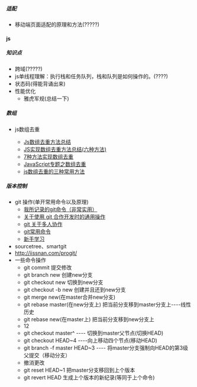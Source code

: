 ##### 适配

* 移动端页面适配的原理和方法(?????)

#### js

##### 知识点

* 跨域(?????)
* js单线程理解：执行栈和任务队列，栈和队列是如何操作的。(????)
* 状态码(得能背诵出来)
* 性能优化
  * 雅虎军规(总结一下)

##### 数组

* js数组去重

  * [Js数组去重方法总结](https://www.cnblogs.com/guangyan/articles/6682686.html)
  * [JS实现数组去重方法总结(六种方法)](https://www.jb51.net/article/118657.htm)
  * [7种方法实现数组去重](https://juejin.im/post/5aed6110518825671b026bed)
  * [JavaScript专题之数组去重](https://juejin.im/post/5949d85f61ff4b006c0de98b)
  * [js数组去重的三种常用方法](https://www.cnblogs.com/liuhongxia/p/6946275.html)


##### 版本控制

* git 操作(单开常用命令以及原理)
  * [我所记录的git命令（非常实用）](https://www.cnblogs.com/fanfan259/p/4810517.html)
  * [关于使用 git 合作开发时的通用操作](https://segmentfault.com/a/1190000009642318)
  * [git 关于多人协作](https://segmentfault.com/a/1190000010533594)
  * [git常用命令](https://segmentfault.com/a/1190000010112106)
  * [新手学习](https://www.zhihu.com/question/38008771/answer/74558769)
* sourcetree、smartgit
* http://iissnan.com/progit/
* 一些命令操作
  * git commit 提交修改
  * git branch new  创建new分支
  * git checkout new 切换到new分支
  * git checkout -b new  创建并且还到new分支
  * git merge new(在master合并new分支)
  * git rebase master(在new分支上)  把当前分支移到master分支上----线性历史
  * git rebase new(在master上)  把当前分支移到new分支上
  * 12
  * git checkout master^  ---- 切换到master父节点(切换HEAD)
  * git checkout HEAD~4  ----向上移动四个节点(移动HEAD)
  * git branch -f master HEAD~3 ---- 将master分支强制向HEAD的第3级父提交（移动分支）
  * 撤消更改
  * git reset HEAD~1        把master分支移回到上个版本
  * git revert HEAD         生成上个版本的新纪录(等同于上个命令)